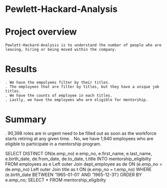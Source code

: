 # Pewlett-Hackard-Analysis
# Project overview
    Pewlett-Hackard-Analysis is to understand the number of people who are leaving, hiring or being moved within the company.
# Results
    . We have the empolyees filter by their titles.
    . The employees that are filter by titles, but they have a unique job titles.
    . We have the counts of employee in each titles.
    . Lastly, we have the employees who are eligible for mentorship.
# Summary
  . 90,398 roles are in urgent need to be filled out as soon as the workforce starts retiring at any given time.
  . No, we have 1,940 employees who are eligible to participate in a mentorship program.
  
SELECT DISTINCT ON(e.emp_no) e.emp_no, 
    e.first_name, 
    e.last_name, 
    e.birth_date,
    de.from_date,
    de.to_date,
    t.title
INTO mentorship_eligibilty
FROM employees as e
Left outer Join dept_employee as de
ON (e.emp_no = de.emp_no)
Left outer Join title as t
ON (e.emp_no = t.emp_no)
WHERE (e.birth_date BETWEEN '1965-01-01' AND '1965-12-31')
ORDER BY e.emp_no;
SELECT * FROM mentorship_eligibilty
